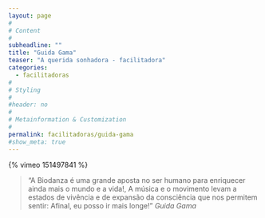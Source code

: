 ```yaml
---
layout: page
#
# Content
#
subheadline: ""
title: "Guida Gama"
teaser: "A querida sonhadora - facilitadora"
categories: 
  - facilitadoras
#
# Styling
#
#header: no
#
# Metainformation & Customization
#
permalink: facilitadoras/guida-gama
#show_meta: true
---
```


<div class="flex-video">
{% vimeo 151497841 %}
</div>

> “A Biodanza é uma grande aposta no ser humano para enriquecer ainda mais o mundo e a vida!, A música e o movimento levam a estados de vivência e de expansão da consciência que nos permitem sentir: Afinal, eu posso ir mais longe!” <cite>Guida Gama</cite>

